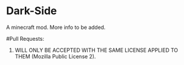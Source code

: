 # Dark-Side
A minecraft mod. More info to be added.

#Pull Requests:
1. WILL ONLY BE ACCEPTED WITH THE SAME LICENSE APPLIED TO THEM (Mozilla Public License 2).
